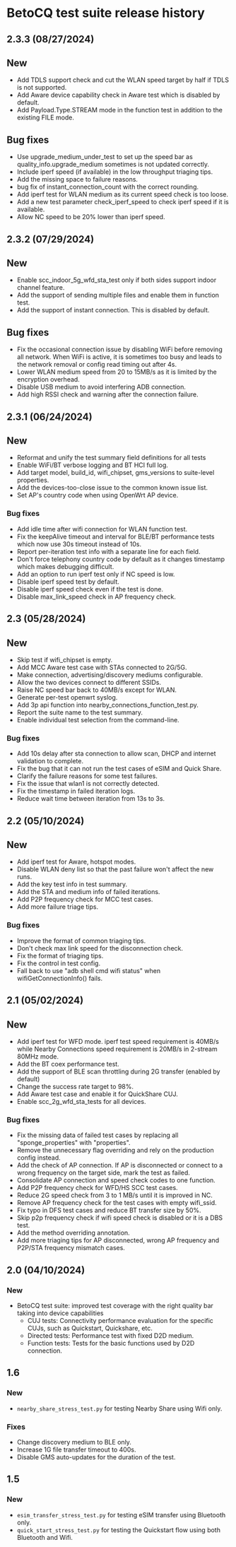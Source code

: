 # BetoCQ test suite release history

## 2.3.3 (08/27/2024)

## New
* Add TDLS support check and cut the WLAN speed target by half if TDLS is not supported.
* Add Aware device capability check in Aware test which is disabled by default.
* Add Payload.Type.STREAM mode in the function test in addition to the existing FILE mode.

## Bug fixes
* Use upgrade_medium_under_test to set up the speed bar as
  quality_info.upgrade_medium sometimes is not updated correctly.
* Include iperf speed (if available) in the low throughput triaging tips.
* Add the missing space to failure reasons.
* bug fix of instant_connection_count with the correct rounding.
* Add iperf test for WLAN medium as its current speed check is too loose.
* Add a new test parameter check_iperf_speed to check iperf speed if it is available.
* Allow NC speed to be 20% lower than iperf speed.
  
## 2.3.2 (07/29/2024)

## New
* Enable scc_indoor_5g_wfd_sta_test only if both sides support indoor channel feature.
* Add the support of sending multiple files and enable them in function test.
* Add the support of instant connection. This is disabled by default.

## Bug fixes
* Fix the occasional connection issue by disabling WiFi before removing all
  network. When WiFi is active, it is sometimes too busy and leads to the
  network removal or config read timing out after 4s.
* Lower WLAN medium speed from 20 to 15MB/s as it is limited by the encryption
  overhead.
* Disable USB medium to avoid interfering ADB connection.
* Add high RSSI check and warning after the connection failure.

## 2.3.1 (06/24/2024)

## New
* Reformat and unify the test summary field definitions for all tests
* Enable WiFi/BT verbose logging and BT HCI full log.
* Add target model, build_id, wifi_chipset, gms_versions to suite-level
  properties.
* Add the devices-too-close issue to the common known issue list.
* Set AP's country code when using OpenWrt AP device.


### Bug fixes
* Add idle time after wifi connection for WLAN function test.
* Fix the keepAlive timeout and interval for BLE/BT performance tests which now
  use 30s timeout instead of 10s.
* Report per-iteration test info with a separate line for each field.
* Don't force telephony country code by default as it changes timestamp which
  makes debugging difficult.
* Add an option to run iperf test only if NC speed is low.
* Disable iperf speed test by default.
* Disable iperf speed check even if the test is done.
* Disable max_link_speed check in AP frequency check.

## 2.3 (05/28/2024)

## New
* Skip test if wifi_chipset is empty.
* Add MCC Aware test case with STAs connected to 2G/5G.
* Make connection, advertising/discovery mediums configurable.
* Allow the two devices connect to different SSIDs.
* Raise NC speed bar back to 40MB/s except for WLAN.
* Generate per-test openwrt syslog.
* Add 3p api function into nearby_connections_function_test.py.
* Report the suite name to the test summary.
* Enable individual test selection from the command-line.

### Bug fixes
* Add 10s delay after sta connection to allow scan, DHCP and internet
  validation to complete.
* Fix the bug that it can not run the test cases of eSIM and Quick Share.
* Clarify the failure reasons for some test failures.
* Fix the issue that wlan1 is not correctly detected.
* Fix the timestamp in failed iteration logs.
* Reduce wait time between iteration from 13s to 3s.

## 2.2 (05/10/2024)

## New
* Add iperf test for Aware, hotspot modes.
* Disable WLAN deny list so that the past failure won't affect the new runs.
* Add the key test info in test summary.
* Add the STA and medium info of failed iterations.
* Add P2P frequency check for MCC test cases.
* Add more failure triage tips.

### Bug fixes
* Improve the format of common triaging tips.
* Don't check max link speed for the disconnection check.
* Fix the format of triaging tips.
* Fix the control in test config.
* Fall back to use "adb shell cmd wifi status" when wifiGetConnectionInfo() fails.

## 2.1 (05/02/2024)

## New
* Add iperf test for WFD mode. iperf test speed requirement is 40MB/s while Nearby
  Connections speed requirement is 20MB/s in 2-stream 80MHz mode.
* Add the BT coex performance test.
* Add the support of BLE scan throttling during 2G transfer (enabled by default)
* Change the success rate target to 98%.
* Add Aware test case and enable it for QuickShare CUJ.
* Enable scc_2g_wfd_sta_tests for all devices.

### Bug fixes
* Fix the missing data of failed test cases by replacing all "sponge_properties"
  with "properties".
* Remove the unnecessary flag overriding and rely on the production config instead.
* Add the check of AP connection. If AP is disconnected or connect to a wrong
  frequency on the target side, mark the test as failed.
* Consolidate AP connection and speed check codes to one function.
* Add P2P frequency check for WFD/HS SCC test cases.
* Reduce 2G speed check from 3 to 1 MB/s until it is improved in NC.
* Remove AP frequency check for the test cases with empty wifi_ssid.
* Fix typo in DFS test cases and reduce BT transfer size by 50%.
* Skip p2p frequency check if wifi speed check is disabled or it is a DBS test.
* Add the method overriding annotation.
* Add more triaging tips for AP disconnected, wrong AP frequency and P2P/STA
  frequency mismatch cases.

## 2.0 (04/10/2024)

### New
* BetoCQ test suite: improved test coverage with the right quality bar taking into
  device capabilities
  * CUJ tests: Connectivity performance evaluation for the specific CUJs, such
  as Quickstart, Quickshare, etc.
  * Directed tests: Performance test with fixed D2D medium.
  * Function tests: Tests for the basic functions used by D2D connection.

## 1.6

### New
* `nearby_share_stress_test.py` for testing Nearby Share using Wifi only.

### Fixes
* Change discovery medium to BLE only.
* Increase 1G file transfer timeout to 400s.
* Disable GMS auto-updates for the duration of the test.

## 1.5

### New
* `esim_transfer_stress_test.py` for testing eSIM transfer using Bluetooth only.
* `quick_start_stress_test.py` for testing the Quickstart flow using both
   Bluetooth and Wifi.
